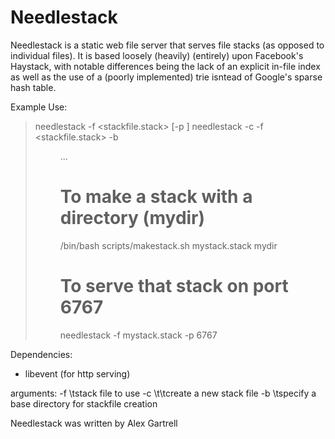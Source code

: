 Needlestack
===========

Needlestack is a static web file server that serves file stacks (as opposed
to individual files).  It is based loosely (heavily) (entirely) upon Facebook's
Haystack, with notable differences being the lack of an explicit in-file index
as well as the use of a (poorly implemented) trie isntead of Google's sparse
hash table.

Example Use:
> needlestack -f <stackfile.stack> [-p <port>]
> needlestack -c -f <stackfile.stack> -b <dir base> <path> <path> ...
> 
> # To make a stack with a directory (mydir)
> /bin/bash scripts/makestack.sh mystack.stack mydir
>
> # To serve that stack on port 6767
> needlestack -f mystack.stack -p 6767

Dependencies:
- libevent (for http serving)



arguments:
-f <stackfile>\tstack file to use
-c \t\tcreate a new stack file
-b <basedir>\tspecify a base directory for stackfile creation


Needlestack was written by Alex Gartrell